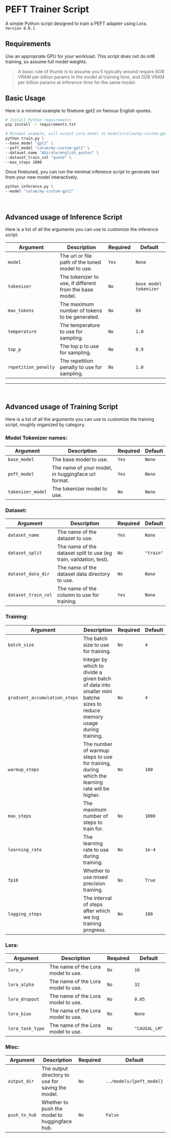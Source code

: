 # PEFT Trainer Script
A simple Python script designed to train a PEFT adapter using Lora.<br>
`Version 0.0.1`

## Requirements
Use an appropriate GPU for your workload. This script does not do int8 training, so assume full model weights.


>A basic rule of thumb is to assume you'll typically around require 8GB VRAM per billion params in the model at training time, and 2GB VRAM per billion params at inference-time for the same model.

## Basic Usage
Here is a minimal example to finetune gpt2 on famous English quotes.
```bash
# Install Python requirements
pip install -r requirements.txt

# Minimal example, will output Lora model to models/calum/my-custom-gpt2
python train.py \
--base_model "gpt2" \
--peft_model "calum/my-custom-gpt2" \
--dataset_name "Abirate/english_quotes" \
--dataset_train_col "quote" \
--max_steps 1000
```

Once finetuned, you can run the minimal inference script to generate text from your new model interactively.
```bash
python inference.py \
--model "calum/my-custom-gpt2"
```
<br>

## Advanced usage of Inference Script
Here is a list of all the arguments you can use to customize the inference script.


| Argument | Description | Required | Default |
| --- | --- | --- | --- |
| `model` | The url or file path of the tuned model to use. | `Yes` | `None` |
| `tokenizer` | The tokenizer to use, if different from the base model. | `No` | `base model tokenizer` |
| `max_tokens` | The maximum number of tokens to be generated. | `No` | `64` |
| `temperature` | The temperature to use for sampling. | `No` | `1.0` |
| `top_p` | The top p to use for sampling. | `No` | `0.9` |
| `repetition_penalty` | The repetition penalty to use for sampling. | `No` | `1.0` |
___
<br>

## Advanced usage of Training Script
Here is a list of all the arguments you can use to customize the training script, roughly organized by category.


### Model Tokenizer names:
| Argument | Description | Required | Default |
| --- | --- | --- | --- |
| `base_model` | The base model to use. | `Yes` | `None` |
| `peft_model` | The name of your model, in huggingface url format. | `Yes` | `None` |
| `tokenizer_model` | The tokenizer model to use. | `No` | `None` |

### Dataset:
| Argument | Description | Required | Default |
| --- | --- | --- | --- |
| `dataset_name` | The name of the dataset to use. | `Yes` | `None` |
| `dataset_split` | The name of the dataset split to use (eg train, validation, test). | `No` | `"train"` |
| `dataset_data_dir` | The name of the dataset data directory to use. | `No` | `None` |
| `dataset_train_col` | The name of the column to use for training. | `Yes` | `None` |

### Training:
| Argument | Description | Required | Default |
| --- | --- | --- | --- |
| `batch_size` | The batch size to use for training. | `No` | `4` |
| `gradient_accumulation_steps` | Integer by which to divide a given batch of data into smaller mini batche sizes to reduce memory usage during training. | `No` | `4` |
| `warmup_steps` | The number of warmup steps to use for training, during which the learning rate will be higher. | `No` | `100` |
| `max_steps` | The maximum number of steps to train for. | `No` | `1000` |
| `learning_rate` | The learning rate to use during training. | `No` | `1e-4` |
| `fp16` | Whether to use mixed precision training. | `No` | `True` |
| `logging_steps` | The interval of steps after which we log training progress. | `No` | `100` |

### Lora:
| Argument | Description | Required | Default |
| --- | --- | --- | --- |
| `lora_r` | The name of the Lora model to use. | `No` | `16` |
| `lora_alpha` | The name of the Lora model to use. | `No` | `32` |
| `lora_dropout` | The name of the Lora model to use. | `No` | `0.05` |
| `lora_bias` | The name of the Lora model to use. | `No` | `None` |
| `lora_task_type` | The name of the Lora model to use. | `No` | `"CAUSAL_LM"` |

### Misc:
| Argument | Description | Required | Default |
| --- | --- | --- | --- |
| `output_dir` | The output directory to use for saving the model. | `No` | `../models/{peft_model}` |
| `push_to_hub` | Whether to push the model to huggingface hub. | `No` | `False` |